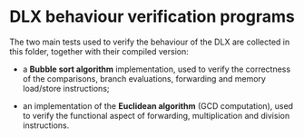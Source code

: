 # DLX behaviour verification programs
The two main tests used to verify the behaviour of the DLX are collected in this folder, together with their compiled version:
- a **Bubble sort algorithm** implementation, used to verify the correctness of the comparisons, branch evaluations, forwarding and memory load/store instructions;

- an implementation of the **Euclidean algorithm** (GCD computation), used to verify the functional aspect of forwarding, multiplication and division instructions.